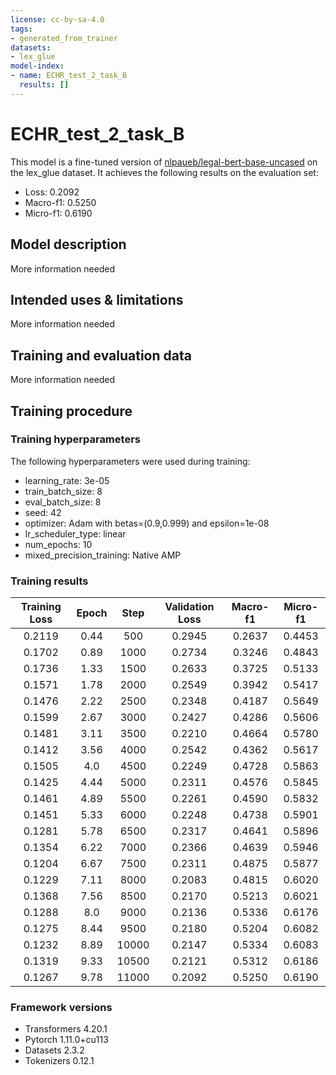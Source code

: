 ```yaml
---
license: cc-by-sa-4.0
tags:
- generated_from_trainer
datasets:
- lex_glue
model-index:
- name: ECHR_test_2_task_B
  results: []
---
```


<!-- This model card has been generated automatically according to the information the Trainer had access to. You
should probably proofread and complete it, then remove this comment. -->

# ECHR_test_2_task_B

This model is a fine-tuned version of [nlpaueb/legal-bert-base-uncased](https://huggingface.co/nlpaueb/legal-bert-base-uncased) on the lex_glue dataset.
It achieves the following results on the evaluation set:
- Loss: 0.2092
- Macro-f1: 0.5250
- Micro-f1: 0.6190

## Model description

More information needed

## Intended uses & limitations

More information needed

## Training and evaluation data

More information needed

## Training procedure

### Training hyperparameters

The following hyperparameters were used during training:
- learning_rate: 3e-05
- train_batch_size: 8
- eval_batch_size: 8
- seed: 42
- optimizer: Adam with betas=(0.9,0.999) and epsilon=1e-08
- lr_scheduler_type: linear
- num_epochs: 10
- mixed_precision_training: Native AMP

### Training results

| Training Loss | Epoch | Step  | Validation Loss | Macro-f1 | Micro-f1 |
|:-------------:|:-----:|:-----:|:---------------:|:--------:|:--------:|
| 0.2119        | 0.44  | 500   | 0.2945          | 0.2637   | 0.4453   |
| 0.1702        | 0.89  | 1000  | 0.2734          | 0.3246   | 0.4843   |
| 0.1736        | 1.33  | 1500  | 0.2633          | 0.3725   | 0.5133   |
| 0.1571        | 1.78  | 2000  | 0.2549          | 0.3942   | 0.5417   |
| 0.1476        | 2.22  | 2500  | 0.2348          | 0.4187   | 0.5649   |
| 0.1599        | 2.67  | 3000  | 0.2427          | 0.4286   | 0.5606   |
| 0.1481        | 3.11  | 3500  | 0.2210          | 0.4664   | 0.5780   |
| 0.1412        | 3.56  | 4000  | 0.2542          | 0.4362   | 0.5617   |
| 0.1505        | 4.0   | 4500  | 0.2249          | 0.4728   | 0.5863   |
| 0.1425        | 4.44  | 5000  | 0.2311          | 0.4576   | 0.5845   |
| 0.1461        | 4.89  | 5500  | 0.2261          | 0.4590   | 0.5832   |
| 0.1451        | 5.33  | 6000  | 0.2248          | 0.4738   | 0.5901   |
| 0.1281        | 5.78  | 6500  | 0.2317          | 0.4641   | 0.5896   |
| 0.1354        | 6.22  | 7000  | 0.2366          | 0.4639   | 0.5946   |
| 0.1204        | 6.67  | 7500  | 0.2311          | 0.4875   | 0.5877   |
| 0.1229        | 7.11  | 8000  | 0.2083          | 0.4815   | 0.6020   |
| 0.1368        | 7.56  | 8500  | 0.2170          | 0.5213   | 0.6021   |
| 0.1288        | 8.0   | 9000  | 0.2136          | 0.5336   | 0.6176   |
| 0.1275        | 8.44  | 9500  | 0.2180          | 0.5204   | 0.6082   |
| 0.1232        | 8.89  | 10000 | 0.2147          | 0.5334   | 0.6083   |
| 0.1319        | 9.33  | 10500 | 0.2121          | 0.5312   | 0.6186   |
| 0.1267        | 9.78  | 11000 | 0.2092          | 0.5250   | 0.6190   |


### Framework versions

- Transformers 4.20.1
- Pytorch 1.11.0+cu113
- Datasets 2.3.2
- Tokenizers 0.12.1
